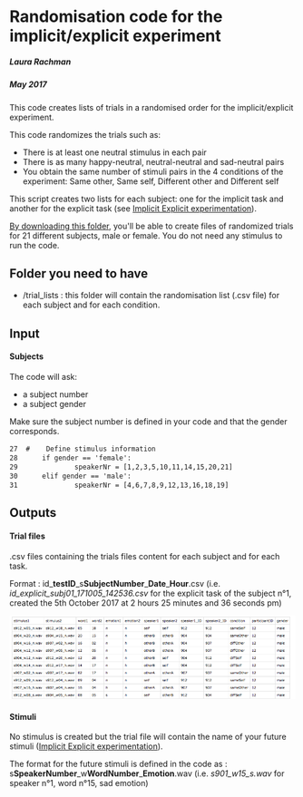 # Randomisation code for the implicit/explicit experiment
##### Laura Rachman 
##### May 2017



This code creates lists of trials in a randomised order for the implicit/explicit experiment. 

This code randomizes the trials such as:

- There is at least one neutral stimulus in each pair
- There is as many happy-neutral, neutral-neutral and sad-neutral pairs
- You obtain the same number of stimuli pairs in the 4 conditions of the experiment: Same other, Same self, Different other and Different self

This script creates two lists for each subject: one for the implicit task and another for the explicit task (see [Implicit Explicit experimentation](https://github.com/creamlab/Cream_Code/tree/master/Implicit%20Explicit)).

[By downloading this folder](https://github.com/creamlab/...), you'll be able to create files of randomized trials for 21 different subjects, male or female. You do not need any stimulus to run the code. 


## Folder you need to have


- /trial_lists : this folder will contain the randomisation list (.csv file) for each subject and for each condition. 

## Input

#### Subjects

The code will ask:

- a subject number
- a subject gender

Make sure the subject number is defined in your code and that the gender corresponds.

	27  #    Define stimulus information
    28 		if gender == 'female':
    29     			speakerNr = [1,2,3,5,10,11,14,15,20,21]
    30 		elif gender == 'male':
    31     			speakerNr = [4,6,7,8,9,12,13,16,18,19]
## Outputs

#### Trial files
.csv files containing the trials files content for each subject and for each task.

Format : id\_**testID**\_s**SubjectNumber**\_**Date**\_**Hour**.csv (i.e. *id\_explicit\_subj01\_171005\_142536.csv* for the explicit task of the subject n°1, created the 5th October 2017 at 2 hours 25 minutes and 36 seconds pm)

![Trial File](https://github.com/creamlab/Cream_Code/blob/master/Images/TrialFile.png)

#### Stimuli
No stimulus is created but the trial file will contain the name of your future stimuli ([Implicit Explicit experimentation](https://github.com/creamlab/Cream_Code/tree/master/Implicit%20Explicit)). 

The format for the future stimuli is defined in the code as : s**SpeakerNumber**\_w**WordNumber**\_**Emotion**.wav (i.e. *s901\_w15\_s.wav* for speaker n°1, word n°15, sad emotion) 

# 




